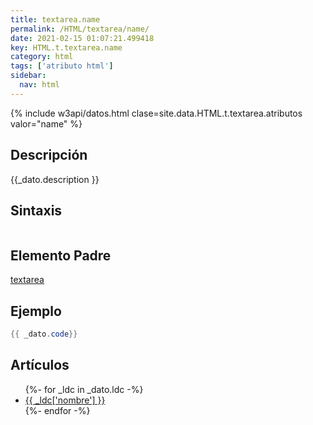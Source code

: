 ```yaml
---
title: textarea.name
permalink: /HTML/textarea/name/
date: 2021-02-15 01:07:21.499418
key: HTML.t.textarea.name
category: html
tags: ['atributo html']
sidebar: 
  nav: html
---
```


{% include w3api/datos.html clase=site.data.HTML.t.textarea.atributos valor="name" %}

## Descripción
{{_dato.description }}

## Sintaxis
~~~html
~~~

## Elemento Padre
[textarea](/HTML/textarea/)

## Ejemplo
~~~java
{{ _dato.code}}
~~~

## Artículos
<ul>
{%- for _ldc in _dato.ldc -%}
   <li>
       <a href="{{_ldc['url'] }}">{{ _ldc['nombre'] }}</a>
   </li>
{%- endfor -%}
</ul>
